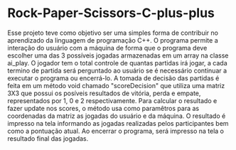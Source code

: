 # Rock-Paper-Scissors-C-plus-plus
Esse projeto teve como objetivo ser uma simples forma de contribuir no aprendizado da linguagem de programação C++. O programa permite a interação do usuário com a máquina de forma que o programa deve escolher uma das 3 possíveis jogadas armazenadas em um array na classe ai_play. O jogador tem o total controle de quantas partidas irá jogar, a cada termino de partida será perguntado ao usuário se é necessário continuar a executar o programa ou encerrá-lo. A tomada de decisão das partidas é feita em um método void chamado "scoreDecision" que utiliza uma matriz 3X3 que possui os posíveis resultados de vitória, perda e empate, representados por 1, 0 e 2 respectivamente. Para calcular o resultado e fazer update nos scores, o método usa como paramêtros para as coordenadas da matriz as jogadas do usuário e da máquina. O resultado é impresso na tela informando as jogadas realizadas pelos participantes bem como a pontuação atual. Ao encerrar o programa, será impresso na tela o resultado final das jogadas. 
